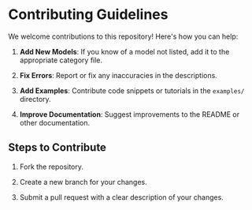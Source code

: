 # Contributing Guidelines

We welcome contributions to this repository! Here's how you can help:

1. **Add New Models**: If you know of a model not listed, add it to the appropriate category file.

2. **Fix Errors**: Report or fix any inaccuracies in the descriptions.

3. **Add Examples**: Contribute code snippets or tutorials in the `examples/` directory.

4. **Improve Documentation**: Suggest improvements to the README or other documentation.

## Steps to Contribute
1. Fork the repository.

2. Create a new branch for your changes.

3. Submit a pull request with a clear description of your changes.